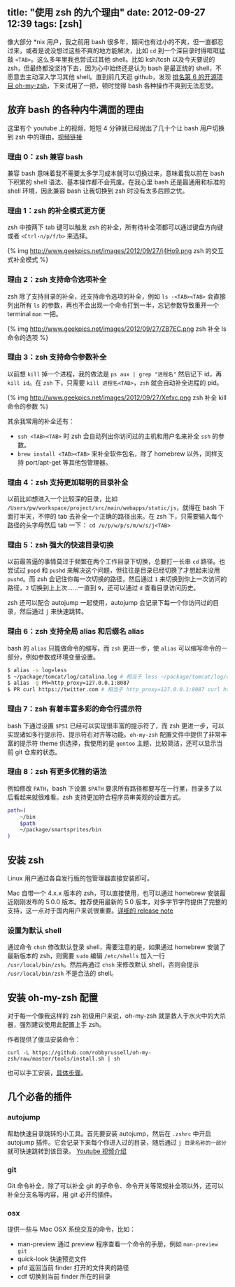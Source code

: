 title: "使用 zsh 的九个理由"
date: 2012-09-27 12:39
tags: [zsh]
---

像大部分 \*nix 用户，我之前用 bash 很多年，期间也有过小的不爽，但一直都忍过来，或者是说没想过这些不爽的地方能解决，比如 `cd` 到一个深目录时得哐哐猛敲 `<TAB>`。这么多年里我也尝试过其他 shell。比如 ksh/tcsh 以及今天要说的 zsh，但最终都没坚持下去，因为心中始终还是认为 bash 是最正统的 shell，不愿意去主动深入学习其他 shell。直到前几天逛 github，发现 [排名第 6 的开源项目 oh-my-zsh](https://github.com/popular/forked)，下来试用了一把，顿时觉得 bash 各种操作不爽到无法忍受。


## 放弃 bash 的各种内牛满面的理由

这里有个 youtube 上的视频，短短 4 分钟就已经抛出了几十个让 bash 用户切换到 zsh 中的理由。[视频链接](http://youtu.be/HGBgMX5HW_g)

### 理由 0：zsh 兼容 bash

兼容 bash 意味着我不需要太多学习成本就可以切换过来，意味着我以前在 bash 下积累的 shell 语法、基本操作都不会荒废。在我心里 bash 还是最通用和标准的 shell 环境，因此兼容 bash 让我切换到 zsh 时没有太多后顾之忧。

### 理由 1：zsh 的补全模式更方便

zsh 中按两下 tab 键可以触发 zsh 的补全，所有待补全项都可以通过键盘方向键或者 `<Ctrl-n/p/f/b>` 来选择。

{% img http://www.geekpics.net/images/2012/09/27/j4Ho9.png zsh 的交互式补全模式 %}

### 理由 2：zsh 支持命令选项补全

zsh 除了支持目录的补全，还支持命令选项的补全，例如 `ls -<TAB><TAB>` 会直接列出所有 `ls` 的参数，再也不会出现一个命令打到一半，忘记参数导致重开一个 terminal `man` 一把。

{% img http://www.geekpics.net/images/2012/09/27/ZB7EC.png zsh 补全 ls 命令的选项 %}

### 理由 3：zsh 支持命令参数补全

以前想 `kill` 掉一个进程，我的做法是 `ps aux | grep "进程名"` 然后记下 id，再 `kill id`。在 `zsh` 下，只需要 `kill 进程名<TAB>`，`zsh` 就会自动补全进程的 pid。

{% img http://www.geekpics.net/images/2012/09/27/Xefxc.png zsh 补全 kill 命令的参数 %}

其余我常用的补全还有：

* `ssh <TAB><TAB>` 时 zsh 会自动列出你访问过的主机和用户名来补全 `ssh` 的参数。
* `brew install <TAB><TAB>` 来补全软件包名，除了 homebrew 以外，同样支持 port/apt-get 等其他包管理器。

### 理由 4：zsh 支持更加聪明的目录补全

以前比如想进入一个比较深的目录，比如 `/Users/pw/workspace/project/src/main/webapps/static/js`，就得在 bash 下面打半天，不停的 tab 去补全一个正确的路径出来。在 zsh 下，只需要输入每个路径的头字母然后 tab 一下： `cd /u/p/w/p/s/m/w/s/j<TAB>`

### 理由 5：zsh 强大的快速目录切换

以前最苦逼的事情莫过于频繁在两个工作目录下切换，总要打一长串 `cd` 路径。也尝试过 `popd` 和 `pushd` 来解决这个问题，但往往是目录已经切换了才想起来没用 `pushd`。而 zsh 会记住你每一次切换的路径，然后通过 `1` 来切换到你上一次访问的路径，`2` 切换到上上次……一直到 `9`，还可以通过 `d` 查看目录访问历史。

zsh 还可以配合 autojump 一起使用，autojump 会记录下每一个你访问过的目录，然后通过 `j` 来快速跳转。

### 理由 6：zsh 支持全局 alias 和后缀名 alias

bash 的 `alias` 只能做命令的缩写，而 `zsh` 更进一步，使 `alias` 可以缩写命令的一部分，例如参数或环境变量设置。

```bash
$ alias -s log=less
$ ~/package/tomcat/log/catalina.log # 相当于 less ~/package/tomcat/log/catalina.log
$ alias -g PR=http_proxy=127.0.0.1:8087
$ PR curl https://twitter.com # 相当于 http_proxy=127.0.0.1:8087 curl https://twitter.com
```

### 理由 7：zsh 有着丰富多彩的命令行提示符

bash 下通过设置 `$PS1` 已经可以实现很丰富的提示符了，而 zsh 更进一步，可以实现诸如多行提示符、提示符右对齐等功能。`oh-my-zsh` 配置文件中提供了非常丰富的提示符 theme 供选择，我使用的是 `gentoo` 主题，比较简洁，还可以显示当前 git 仓库的状态。

### 理由 8：zsh 有更多优雅的语法

例如修改 `PATH`，bash 下设置 `$PATH` 要求所有路径都要写在一行里，目录多了以后看起来就很难看。zsh 支持更加符合程序员审美观的设置方式。

```bash
path=(
    ~/bin
    $path
    ~/package/smartsprites/bin
)
```

## 安装 zsh

Linux 用户通过各自发行版的包管理器直接安装即可。

Mac 自带一个 4.x.x 版本的 zsh，可以直接使用，也可以通过 homebrew 安装最近刚刚发布的 5.0.0 版本。推荐使用最新的 5.0 版本，对多字节字符提供了完整的支持，这一点对于国内用户来说很重要。[详细的 release note](http://zsh.sourceforge.net/releases.html)

### 设置为默认 shell

通过命令 `chsh` 修改默认登录 shell，需要注意的是，如果通过 homebrew 安装了最新版本的 zsh，则需要 `sudo`  编辑 `/etc/shells` 加入一行 `/usr/local/bin/zsh`。然后再通过 `chsh` 来修改默认 shell，否则会提示 `/usr/local/bin/zsh` 不是合法的 shell。

## 安装 oh-my-zsh 配置

对于每一个像我这样的 zsh 初级用户来说，oh-my-zsh 就是救人于水火中的大杀器，强烈建议使用此配置上手 zsh。

作者提供了傻瓜安装命令：

    curl -L https://github.com/robbyrussell/oh-my-zsh/raw/master/tools/install.sh | sh

也可以手工安装，[具体步骤](https://github.com/robbyrussell/oh-my-zsh#the-manual-way)。

## 几个必备的插件

### autojump

帮助快速目录跳转的小工具。首先要安装 autojump，然后在 `.zshrc` 中开启 autojump 插件。它会记录下来每个你进入过的目录，随后通过 `j 目录名称的一部分` 就可快速跳转到该目录。 [Youtube 视频介绍](http://youtu.be/tnNyoMGnbKg)

### git

Git 命令补全，除了可以补全 git 的子命令、命令开关等常规补全项以外，还可以补全分支名等内容，用 git 必开的插件。

### osx

提供一些与 Mac OSX 系统交互的命令，比如：

* man-preview 通过 preview 程序查看一个命令的手册，例如 `man-preview git`
* quick-look 快速预览文件
* pfd 返回当前 finder 打开的文件夹的路径
* cdf 切换到当前 finder 所在的目录
